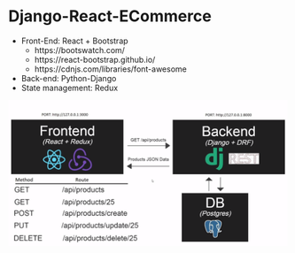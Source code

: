 # Django-React-ECommerce


<ul>
<li>Front-End: React + Bootstrap 
<ul>
<li>https://bootswatch.com/
<li>https://react-bootstrap.github.io/
<li>https://cdnjs.com/libraries/font-awesome
</ul>
<li>Back-end: Python-Django</li>
<li>State management: Redux</li>
</ul>




<img src="https://github.com/alexnesov/Django-React-ECommerce/blob/main/arch.png">
